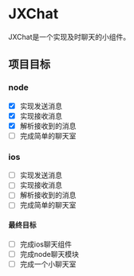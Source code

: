 # JXChat

JXChat是一个实现及时聊天的小组件。

## 项目目标

### node  

- [x] 实现发送消息
- [x] 实现接收消息
- [x] 解析接收到的消息
- [ ] 完成简单的聊天室

### ios

- [ ] 实现发送消息
- [ ] 实现接收消息
- [ ] 解析接收到的消息
- [ ] 完成简单的聊天室

#### 最终目标

- [ ] 完成ios聊天组件
- [ ] 完成node聊天模块
- [ ] 完成一个小聊天室
